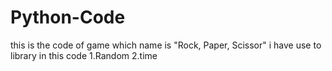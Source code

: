 # Python-Code
this is the code of game which name is "Rock, Paper, Scissor"
i have use to library in this code 1.Random
                                   2.time
